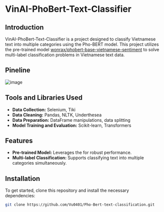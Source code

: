 # VinAI-PhoBert-Text-Classifier

## Introduction
VinAI-PhoBert-Text-Classifier is a project designed to classify Vietnamese text into multiple categories using the Pho-BERT model. This project utilizes the pre-trained model [wonrax/phobert-base-vietnamese-sentiment](https://huggingface.co/wonrax/phobert-base-vietnamese-sentiment) to solve multi-label classification problems in Vietnamese text data.

## Pineline
![image](https://github.com/Vu0401/VinAI-PhoBert-Text-Classifier/assets/93986576/64a54b90-bca2-48dd-bfd8-26fc5dc2503c)

## Tools and Libraries Used

- **Data Collection:** Selenium, Tiki
- **Data Cleaning:** Pandas, NLTK, Underthesea
- **Data Preparation:** DataFrame manipulations, data splitting
- **Model Training and Evaluation:** Scikit-learn, Transformers
 
## Features
- **Pre-trained Model:** Leverages the  for robust performance.
- **Multi-label Classification:** Supports classifying text into multiple categories simultaneously.

## Installation

To get started, clone this repository and install the necessary dependencies:

```bash
git clone https://github.com/Vu0401/Pho-Bert-text-classification.git
